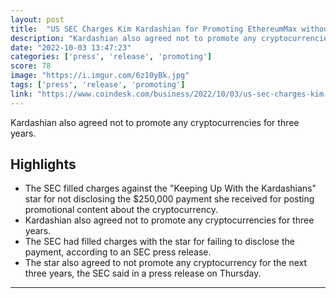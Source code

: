 ```yaml
---
layout: post
title:  "US SEC Charges Kim Kardashian for Promoting EthereumMax without disclosing the payment she received."
description: "Kardashian also agreed not to promote any cryptocurrencies for three years."
date: "2022-10-03 13:47:23"
categories: ['press', 'release', 'promoting']
score: 78
image: "https://i.imgur.com/6z10yBk.jpg"
tags: ['press', 'release', 'promoting']
link: "https://www.coindesk.com/business/2022/10/03/us-sec-charges-kim-kardashian-for-promoting-ethereummax/"
---
```


Kardashian also agreed not to promote any cryptocurrencies for three years.

## Highlights

- The SEC filled charges against the "Keeping Up With the Kardashians" star for not disclosing the $250,000 payment she received for posting promotional content about the cryptocurrency.
- Kardashian also agreed not to promote any cryptocurrencies for three years.
- The SEC had filled charges with the star for failing to disclose the payment, according to an SEC press release.
- The star also agreed to not promote any cryptocurrency for the next three years, the SEC said in a press release on Thursday.

---
